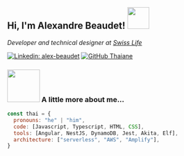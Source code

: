<h2> Hi, I'm Alexandre Beaudet! <img src="https://media.giphy.com/media/QpJ9tLO9DuyuRviwxS/giphy.gif" width="50"></h2>
<!--<img align='right' src="https://media.giphy.com/media/ieyl9zmCjO4b4t6qoY/giphy.gif" width="230">-->
<p><em>Developer and technical designer at <a href="https://www.swisslife.com/en/home.html">Swiss Life</a></em></p>

<!--[![Twitter: ThaiiBraga](https://img.shields.io/twitter/follow/ThaiiBraga?style=social)](https://twitter.com/ThaiiBraga)-->
[![Linkedin: alex-beaudet](https://img.shields.io/badge/-alex--beaudet-blue?style=flat-square&logo=Linkedin&logoColor=white&link=https://www.linkedin.com/in/alex-beaudet/)](https://www.linkedin.com/in/alex-beaudet/)
[![GitHub Thaiane](https://img.shields.io/github/followers/alexbdet?label=follow&style=social)](https://github.com/alexbdet)


### <img src="https://media.giphy.com/media/fSGrpj2wJynDwgftc7/giphy.gif" width="75"> A little more about me...  

```javascript
const thai = {
  pronouns: "he" | "him",
  code: [Javascript, Typescript, HTML, CSS],
  tools: [Angular, NestJS, DynamoDB, Jest, Akita, Elf],
  architecture: ["serverless", "AWS", "Amplify"],
}
```
